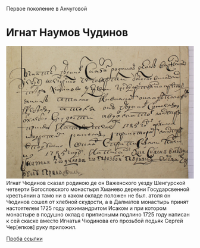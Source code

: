 Первое поколение в Анчуговой
# Игнат Наумов Чудинов
![Игнат Наумов Чудинов 1743г.](%D0%98%D0%B3%D0%BD%D0%B0%D1%82%20%D0%A7%D1%83%D0%B4%D0%B8%D0%BD%D0%BE%D0%B2%201743.jpg?raw=true)
Игнат Чюдинов сказал родиною де он Важенского уезду Шенгурской четверти Богословского монастыря Хманево деревни Государсвенной крестьянин а тамо ни в каком окладе положен не был. атоля он Чюдинов сошел от хлебной скудости, а в Далматов монастырь принят настоятелем 1725 году архимандритом Исаком и при котором монастыре в подушно оклад с приписными подлино 1725 году написан к сей скаске вместо Игнатья Чюдинова его прозьбой подьяк Сергей Чер[епков] руку приложил.

[Проба ссылки](#игнат-наумов-чудинов)